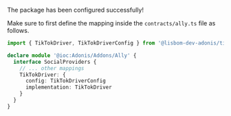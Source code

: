 The package has been configured successfully!

Make sure to first define the mapping inside the `contracts/ally.ts` file as follows.

```ts
import { TikTokDriver, TikTokDriverConfig } from '@lisbom-dev-adonis/tiktok-driver/build/standalone'

declare module '@ioc:Adonis/Addons/Ally' {
  interface SocialProviders {
    // ... other mappings
    TikTokDriver: {
      config: TikTokDriverConfig
      implementation: TikTokDriver
    }
  }
}
```
